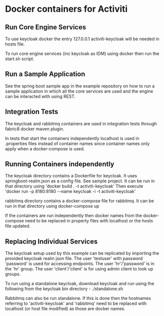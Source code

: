 # Docker containers for Activiti

## Run Core Engine Services

To use keycloak docker the entry 127.0.0.1       activiti-keycloak will be needed in hosts file.

To run core engine services (inc keycloak as IDM) using docker then run the start.sh script.

## Run a Sample Application

See the spring boot sample app in the example repository on how to run a sample application in which all the core services are used and the engine can be interacted with using REST.

## Integration Tests

The keycloak and rabbitmq containers are used in integration tests through fabric8 docker maven plugin.

In tests that start the containers independently localhost is used in .properties files instead of container names since container names only apply when a docker-compose is used.

## Running Containers independently

The keycloak directory contains a Dockerfile for keycloak. It uses springboot-realm.json as a config file. See sample project. It can be run in that directory using  'docker build . -t activiti-keycloak' Then execute 'docker run -p 8180:8180 --name keycloak -i -t activiti-keycloak'

rabbitmq directory contains a docker-compose file for rabbitmq. It can be run in that directory using docker-compose up

If the containers are run independently then docker names from the docker-compose need to be replaced in property files with localhost or the hosts file updated.

## Replacing Individual Services

The keycloak setup used by this example can be replicated by importing the provided keycloak realm json file. The user 'testuser' with password 'password' is used for accessing endpoints. The user 'hr'/'password' is in the 'hr' group. The user 'client'/'client' is for using admin client to look up groups.

To run using a standalone keycloak, download keycloak and run using the following from the keycloak bin directory - ./standalone.sh 

Rabbitmq can also be run standalone. If this is done then the hostnames referring to 'activiti-keycloak' and 'rabbitmq' need to be replaced with localhost (or host file modified) as those are docker names.
